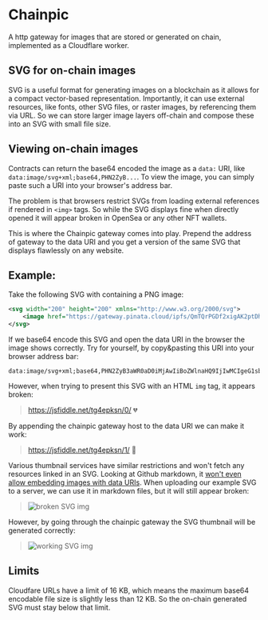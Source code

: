 # Chainpic

A http gateway for images that are stored or generated on chain, implemented as a Cloudflare worker.

## SVG for on-chain images

SVG is a useful format for generating images on a blockchain as it allows for a compact vector-based representation.
Importantly, it can use external resources, like fonts, other SVG files, or raster images, by referencing them via URL.
So we can store larger image layers off-chain and compose these into an SVG with small file size.

## Viewing on-chain images

Contracts can return the base64 encoded the image as a `data:` URI, like `data:image/svg+xml;base64,PHN2ZyB...`.
To view the image, you can simply paste such a URI into your browser's address bar.

The problem is that browsers restrict SVGs from loading external references if rendered in `<img>` tags.
So while the SVG displays fine when directly opened it will appear broken in OpenSea or any other NFT wallets.

This is where the Chainpic gateway comes into play.
Prepend the address of gateway to the data URI and you get a version of the same SVG that displays flawlessly on any website.

## Example:

Take the following SVG with containing a PNG image:

```xml
<svg width="200" height="200" xmlns="http://www.w3.org/2000/svg">
    <image href="https://gateway.pinata.cloud/ipfs/QmTQrPGDf2xigAK2ptDhdkvSF2EfRMXpaFGJKBNRKYRBHv" height="200" width="200"/>
</svg>
```

If we base64 encode this SVG and open the data URI in the browser the image shows correctly.
Try for yourself, by copy&pasting this URI into your browser address bar:

```
data:image/svg+xml;base64,PHN2ZyB3aWR0aD0iMjAwIiBoZWlnaHQ9IjIwMCIgeG1sbnM9Imh0dHA6Ly93d3cudzMub3JnLzIwMDAvc3ZnIj4KICAgIDxpbWFnZSBocmVmPSJodHRwczovL2dhdGV3YXkucGluYXRhLmNsb3VkL2lwZnMvUW1UUXJQR0RmMnhpZ0FLMnB0RGhka3ZTRjJFZlJNWHBhRkdKS0JOUktZUkJIdiIgaGVpZ2h0PSIyMDAiIHdpZHRoPSIyMDAiLz4KPC9zdmc+
```

However, when trying to present this SVG with an HTML `img` tag, it appears broken:

> https://jsfiddle.net/tg4epksn/0/ 💔

By appending the chainpic gateway host to the data URI we can make it work:

> https://jsfiddle.net/tg4epksn/1/ 🎉

Various thumbnail services have similar restrictions and won't fetch any resources linked in an SVG.
Looking at Github markdown, it [won't even allow embedding images with data URIs](https://github.com/github/markup/issues/270).
When uploading our example SVG to a server, we can use it in markdown files, but it will still appear broken:

> ![broken SVG img](https://gateway.pinata.cloud/ipfs/QmcPQs7dbrFGnAdfnaTaVoN7BfF5ZDQWK5NwNaBjnVtbZS)

However, by going through the chainpic gateway the SVG thumbnail will be generated correctly:

> ![working SVG img](https://svg.chainpic.workers.dev/data:image/svg+xml;base64,PHN2ZyB3aWR0aD0iMjAwIiBoZWlnaHQ9IjIwMCIgeG1sbnM9Imh0dHA6Ly93d3cudzMub3JnLzIwMDAvc3ZnIj4KICAgIDxpbWFnZSBocmVmPSJodHRwczovL2dhdGV3YXkucGluYXRhLmNsb3VkL2lwZnMvUW1UUXJQR0RmMnhpZ0FLMnB0RGhka3ZTRjJFZlJNWHBhRkdKS0JOUktZUkJIdiIgaGVpZ2h0PSIyMDAiIHdpZHRoPSIyMDAiLz4KPC9zdmc+)

## Limits

Cloudfare URLs have a limit of 16 KB, which means the maximum base64 encodable file size is slightly less than 12 KB.
So the on-chain generated SVG must stay below that limit.
